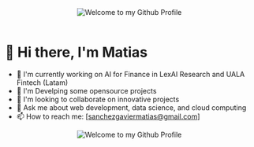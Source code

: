 
<div align="center">
  <img src="https://github.com/BrunnerLivio/brunnerlivio/blob/master/images/welcome.png?raw=true" style="max-width: 100%;" alt="Welcome to my Github Profile" />
  <br />
  <br />

</div>




# 👋 Hi there, I'm Matias

- 🔭 I'm currently working on AI for Finance in LexAI Research and UALA Fintech (Latam)
- 🌱 I'm Develping some opensource projects
- 👯 I'm looking to collaborate on innovative projects
- 💬 Ask me about web development, data science, and cloud computing
- 📫 How to reach me: [sanchezgaviermatias@gmail.com]

<!-- "Hero" Header -->
<div align="center">
  <img src="https://media1.giphy.com/media/v1.Y2lkPTc5MGI3NjExcHJuMHFoeTIxYzlwNWJsNWF3dTV5ODFleXN2MXY4cmt4Y3QwdWU0cCZlcD12MV9pbnRlcm5hbF9naWZfYnlfaWQmY3Q9Zw/uhhEKTfedQowM/giphy.gif" style="max-width: 100%;" alt="Welcome to my Github Profile" />
</div>
